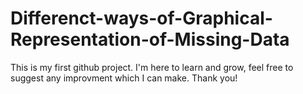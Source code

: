 # Differenct-ways-of-Graphical-Representation-of-Missing-Data

This is my first github project. I'm here to learn and grow, feel free to suggest any improvment which I can make.
Thank you!
